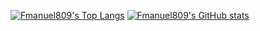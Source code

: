 [![Fmanuel809's Top Langs](https://github-readme-stats.vercel.app/api/top-langs/?username=Fmanuel809&layout=donut&hide=css,html&langs_count=8)](https://github.com/anuraghazra/github-readme-stats)
[![Fmanuel809's GitHub stats](https://github-readme-stats.vercel.app/api?username=fmanuel809&show_icons=true&show=reviews,discussions_started,discussions_answered,prs_merged)](https://github.com/anuraghazra/github-readme-stats)
